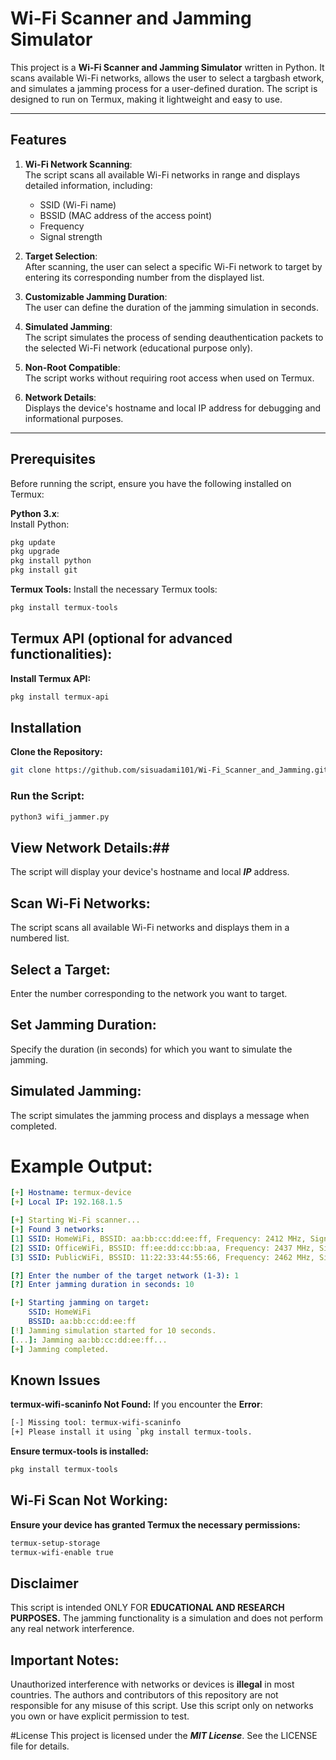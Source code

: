 # Wi-Fi Scanner and Jamming Simulator

This project is a **Wi-Fi Scanner and Jamming Simulator** written in Python. It scans available Wi-Fi networks, allows the user to select a targbash
etwork, and simulates a jamming process for a user-defined duration. The script is designed to run on Termux, making it lightweight and easy to use.

---

## Features

1. **Wi-Fi Network Scanning**:  
   The script scans all available Wi-Fi networks in range and displays detailed information, including:
   - SSID (Wi-Fi name)
   - BSSID (MAC address of the access point)
   - Frequency
   - Signal strength

2. **Target Selection**:  
   After scanning, the user can select a specific Wi-Fi network to target by entering its corresponding number from the displayed list.

3. **Customizable Jamming Duration**:  
   The user can define the duration of the jamming simulation in seconds.

4. **Simulated Jamming**:  
   The script simulates the process of sending deauthentication packets to the selected Wi-Fi network (educational purpose only).

5. **Non-Root Compatible**:  
   The script works without requiring root access when used on Termux.

6. **Network Details**:  
   Displays the device's hostname and local IP address for debugging and informational purposes.

---

## Prerequisites

Before running the script, ensure you have the following installed on Termux:

**Python 3.x**:  
   Install Python:
 ```bash
 pkg update 
 pkg upgrade 
 pkg install python
 pkg install git
```



**Termux Tools:**
Install the necessary Termux tools:

```bash
pkg install termux-tools
```

## Termux API (optional for advanced functionalities): ##
**Install Termux API:**

```bash
pkg install termux-api
```


## Installation ##
**Clone the Repository:**

```bash
git clone https://github.com/sisuadami101/Wi-Fi_Scanner_and_Jamming.git
```

### Run the Script: ###

```bash
python3 wifi_jammer.py
```

## View Network Details:##
The script will display your device's hostname and local ***IP*** address.

## Scan Wi-Fi Networks: ##
The script scans all available Wi-Fi networks and displays them in a numbered list.

## Select a Target: ##
Enter the number corresponding to the network you want to target.

## Set Jamming Duration: ##
Specify the duration (in seconds) for which you want to simulate the jamming.

## Simulated Jamming: ##
The script simulates the jamming process and displays a message when completed.

# Example Output:
```yaml
[+] Hostname: termux-device
[+] Local IP: 192.168.1.5

[+] Starting Wi-Fi scanner...
[+] Found 3 networks:
[1] SSID: HomeWiFi, BSSID: aa:bb:cc:dd:ee:ff, Frequency: 2412 MHz, Signal: -40 dBm
[2] SSID: OfficeWiFi, BSSID: ff:ee:dd:cc:bb:aa, Frequency: 2437 MHz, Signal: -50 dBm
[3] SSID: PublicWiFi, BSSID: 11:22:33:44:55:66, Frequency: 2462 MHz, Signal: -60 dBm

[?] Enter the number of the target network (1-3): 1
[?] Enter jamming duration in seconds: 10

[+] Starting jamming on target:
    SSID: HomeWiFi
    BSSID: aa:bb:cc:dd:ee:ff
[!] Jamming simulation started for 10 seconds.
[...]: Jamming aa:bb:cc:dd:ee:ff...
[+] Jamming completed.
```


## Known Issues ##
**termux-wifi-scaninfo Not Found:**
If you encounter the **Error**:
```bash
[-] Missing tool: termux-wifi-scaninfo
[+] Please install it using `pkg install termux-tools.
```



**Ensure termux-tools is installed:**
```bash
pkg install termux-tools
```


## Wi-Fi Scan Not Working: ##
**Ensure your device has granted Termux the necessary permissions:**

```bash
termux-setup-storage
termux-wifi-enable true
```


## Disclaimer ##
This script is intended ONLY FOR **EDUCATIONAL AND RESEARCH PURPOSES.** The jamming functionality is a simulation and does not perform any real network interference.

## Important Notes: ##
Unauthorized interference with networks or devices is **illegal** in most countries.
The authors and contributors of this repository are not responsible for any misuse of this script.
Use this script only on networks you own or have explicit permission to test.


#License
This project is licensed under the ***MIT License***. See the LICENSE file for details.













